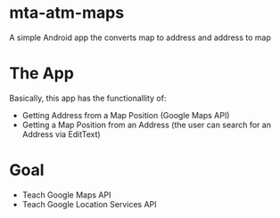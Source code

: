 # mta-atm-maps
A simple Android app the converts map to address and address to map

# The App
Basically, this app has the functionallity of:
- Getting Address from a Map Position (Google Maps API)
- Getting a Map Position from an Address (the user can search for an Address via EditText)

# Goal
- Teach Google Maps API
- Teach Google Location Services API
